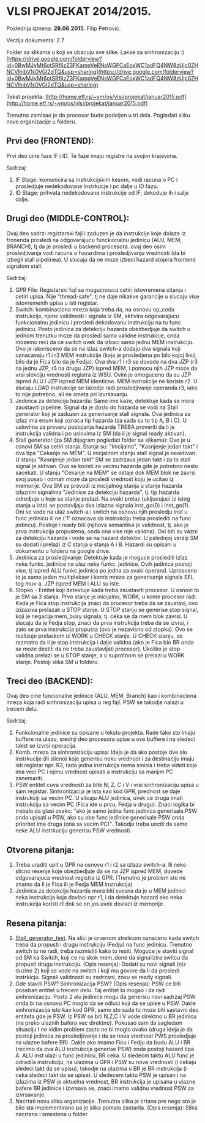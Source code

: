 # VLSI PROJEKAT 2014/2015. #

Poslednja izmena: **28.06.2015.** Filip Petrovic.

Verzija dokumenta: 2.7

Folder sa slikama u koji se ubacuju sve slike. Lakse za sinhronizaciju :)
[https://drive.google.com/folderview?id=0BwMJvMt6otSRflIzZ3FKampVeENsWGFCaEoxWC1adFQ4NW8zUjc0ZHNCVlhibVNOVGl2dTQ&usp=sharing](https://drive.google.com/folderview?id=0BwMJvMt6otSRflIzZ3FKampVeENsWGFCaEoxWC1adFQ4NW8zUjc0ZHNCVlhibVNOVGl2dTQ&usp=sharing)

Tekst projekta: [http://home.etf.rs/~vm/os/vlsi/projekat/januar2015.pdf](http://home.etf.rs/~vm/os/vlsi/projekat/januar2015.pdf)

Trenutna zamisao je da procesor bude podeljen u tri dela. Pogledati sliku nove organizacije u folderu.

## Prvi deo (FRONTEND): ##
Prvi deo cine faze IF i ID. Te faze imaju registre na svojim krajevima.

Sadrzaj:

1. IF Stage: komunicira sa instrukcijskim kesom, vodi racuna o PC i prosledjuje nedekodovane instrkucje i pc dalje u ID fazu.
2. ID Stage: prihvata nedekodovane instrukcije od IF, dekoduje ih i salje dalje.

## Drugi deo (MIDDLE-CONTROL): ##
Ovaj deo sadrzi registarski fajl i zaduzen je da instrukcije koje dolaze iz fronenda prosledi na odgovarajucu funckionalnu jedinicu (ALU, MEM, BRANCH), tj da je prosledi u backend procesora.
ovaj deo osim prosledjivanja vodi racuna o hazardima i prosledjivanju vrednosti (da bi izbegli stall pipelinea). U slucaju da ne moze izbeci hazard stopira frontend signalom stall. 

Sadrzaj:

1. GPR File: Registarski fajl sa mogucnoscu cetiri istovremena citanja i cetiri upisa. Nije "thread-safe", tj ne daje nikakve garancije u slucaju vise istovremenih upisa u isti registar.
2. Switch: kombinaciona mreza koja treba da, na osnovu op_coda instrukcije, njene validnosti i signala iz SM, aktivira odgovarajucu funkcionalnu jedinicu i prosledi dekodovanu instrukciju na tu func jedinicu. Posto jedinica za detekciju hazarda obezbedjuje da switch u jednom trenutku moze da prosledi samo validne instrukcije, onda mozemo reci da ce switch uvek da izbaci samo jednu MEM instrukciju. Ovo je iskorisceno da se na izlaz switch-a dodaju dva signala koji oznacavaju r1 i r3 MEM instrukcije (koja je prosledjena po bilo kojoj liniji, bilo da je Fica bilo da je Fedja). Ova dva r1 i r3 se dovode na dva JZP (r3 na jednu JZP, r3 na drugu JZP) ispred MEM, i pomocu njih JZP moze da vrsi slekciju vrednosti registra iz WSU. Ovim je omoguceno da su JZP ispred ALU i JZP ispred MEM identicne. MEM instrukcije ne koriste r2. U slucaju LOAD instrukcije se takodje radi prosledjivanje operanda r3, iako to nije potrebno, ali ne smeta pri izvrsavanju.
3. Jedinica za detekciju hazarda: Samo ime kaze, detektuje kada se mora zaustaviti pipeline. Signal da je doslo do hazarda se vodi na Stall generator koji je zaduzen za generisanje stall signala. Ova jedinica za izlaz ima enum koji oznaca tip hazarda (za sada su to tip A, B i C). U uslovima za proveru postojanja hazarda TREBA proveriti da li je instrukcija validna i po uslovima iz SM (da li je signal ready aktivan).
4. Stall generator (za SM dijagram pogledati folder sa slikama): Ovo je u osnovi SM sa cetiri stanja. Stanja su: "Inicijalno", "Kasnjenje jedan takt" i dva tipa "Cekanje na MEM". U inicjalnom stanju stall signal je neaktivan. U stanju "Kasnjenje jedan takt" SM se zadrzava jedan takt i za to stall signal je aktivan. Ovo se koristi za vecinu hazarda gde je potrebno nesto sacekati. U stanju "Cekanje na MEM" se ostaje dok MEM blok ne zavrsi svoj posao i odmah moze da prosledi vrednost koju je ucitao iz memorije. Ova SM se prevodi iz inicijalnog stanja u stanje hazarda izlaznim signalima "Jedinice za detekciju hazarda", tj. tip hazarda odredjuje u koje se stanje prelazi. Na svaki prelaz (ukljucujuci iz istog stanja u isto) se postavljaju dva izlazna signala inst_go(0) i inst_go(1). Oni se vode na ulaz switch-a i switch na osnovu njih prosledju inst u func jedinicu ili ne ('1' oznacava da instrukciju treba proslediti na func jedincu). Postoje i ready biti (njihova semantika je validnost, tj. ako je prva instrukcija propustena, onda ona vise nije validna). Ovi biti su vazni za detekciju hazarda i vode se na hazard detektor. U pslednjoj verziji SM su dodati i prelazi iz C stanja u stanja A i B. Hazardi su opisani u dokumentu u folderu na google drive.
5. Jedinica za prosledjivanje: Detektuje kada je moguce proslediti izlaz neke funkc. jedinice na ulaz neke funkc. jedinice. Ovih jedinica postoji vise, tj ispred ALU funkc jedinica po jedna za svaki operand. Uprosceno to je samo jedan multiplekser i komb mreza za generisanje signala SEL tog mux-a. JZP ispred MEM i ALU su iste.
6. Stopko - Entitet koji detektuje kada treba zaustaviti procesor. U osnovi to je SM sa 3 stanja. Prvo stanje je inicijalno, WORK, u kome procesor radi. Kada je Fica stop instrukcija znaci da procesor treba da se zaustavi, ovo izizaziva prelazak u STOP stanje. U STOP stanju se generise stop signal, koji je negacija mem_busy signala, tj. ceka se da mem blok zavrsi. U slucaju da je Fedja stop, znaci da prva instrukcija treba da se izvrsi, i zato se prva instrukcija propusta (ovo je nezavisno od stopka). Ovo se realizuje prelaskom iz WORK u CHECK stanje. U CHECK stanju, se razmatra da li je stop instrukcija i dalje validna (ako je Fica bio BR onda se moze destiti da ne treba zaustavljati procesor). Ukoliko je stop validna prelazi se u STOP stanje, a u suprotnom se prelazi u WORK stanje. Postoji slika SM u folderu.

## Treci deo (BACKEND): ##
Ovaj deo cine funcionalne jedinice (ALU, MEM, Branch) kao i kombinaciona mreza koja radi sinhronizaciju upisa u reg fajl. PSW se takodje nalazi u trecem delu.

Sadrzaj:

1. Funkcionalne jedinice su opisane u tekstu projekta. Rade tako sto imaju buffere na ulazu, srednji deo procesora upise u ove buffere i na sledeci takst se izvrsi operacija. 
2. Komb. mreza za sinhronizaciju upisa: Ideja je da ako postoje dve alu instrkucije (ili slicno) koje generisu neku vrednost i za destinaciju imaju isti registar npr. R3, tada jedna instrukcija nema smisla i treba videti koja ima veci PC i njenu vrednost upisati a instrukciju sa manjim PC zanemariti.
3. PSW entitet cuva vrednosti za bite N, Z, C i V i vrsi sinhronizaciju upisa u sam registar. Sinhronizacija je ista kao kod GPR, prednost se daje instrukciji sa vecim PC. U slicaju ALU jedinica, uvek ce druga imati instrukciju sa vecim PC (Fica ide u prvu, Fedja u drugu). Znaci logika bi trebala da glasi ovako: "ako je samo jedna func jedinica generisala PSW onda upisati u PSW, ako su obe func jedinice generisale PSW onda prioritet ima druga (ona sa vecim PC)". Takodje treba uociti da samo neke ALU instrkuciju generisu PSW vrednosti.

## Otvorena pitanja: ##
 
1. Treba uraditi upit u GPR na osnovu r1 i r2 sa izlaza switch-a. Ili neko slicno resenje koje obezbedjuje da se na JZP ispred MEM, dovede odgovarajuca vrednost registra iz GPR. (Trenutno je problem sto ne znamo da li je Fica ili je Fedja MEM instrukcija)
2. Jedinica za detekciju hazarda mora biti svesna da je u MEM jedinici neka instrukcija koja dovlaci npr r1, i da detektuje hazard ako neka instrukcija koristi r1 dok se on jos uvek dovlaci iz memorije.

## Resena pitanja: ##

1. [Stall_generator_test](https://drive.google.com/file/d/0BwMJvMt6otSRdWNGSnBoWFJjYnc/view?usp=sharing). Na slici je crvenom strelicom oznaceno kada switch treba da propusti i drugu instrukciju (Fedju) na func jedinicu. Trenutno switch to ne radi, treba razmisliti kako to resiti. Moguce je staviti signal od SM ka Switch, koji ce na skok mem_done da signalizira switcu da propusti drugu instrukciju. 
(Opis resenja): Dodati su novi signali (niz duzine 2) koji se vode na switch i koji mu govore da li da prosledi instrkicju. Signali validnosti su zadrzani, zovu se ready signali.
1. Gde staviti PSW? Sinhronizacija PSW? (Opis resenja): PSW ce biti poseban entitet u trecem delu. Taj entitet bi mogao i da radi sinhronizaciju. Posto 2 alu jedinice mogu da generisu novi sadrzaj PSW onda bi na osnovu PC moglo da se odluci koji da se upise u PSW. Dakle sinhronizacija isto kao kod GPR, samo sto sada to moze biti sastavni deo entiteta gde je PSW. Iz PSW se biti N,Z,C i V vode direktno u BR jedinicu (ne preko ulaznih bafera vec direktno). Pokusao sam da sagledam situaciju i ne vidim problem zasto ne bi moglo ovako (druga ideja je da postoji jedinica za prosledjivanje i da se nova vrednost PWS prosledjuje na ulazne bafere BR). Dakle ako imamo Ficu i Fedju da budu ALU i BR (recimo da ova ALU instrukcija generise PSW) onda postoji hazard tipa A. ALU inst ulazi u func jedinicu, BR ceka. U sledecm taktu ALU func je odradila instrukciju, na ulazima u GPR i PSW su nove vrednosti (i cekaju sledeci takt da se upisu), takodje na ulazima u BR je BR instrukcija (i ceka sledeci takt da se upise). U sledecem taktu PSW je upisan i na izlazima iz PSW je aktuelna vrednost, BR instrukcija je upisana u ulazne bafere BR jedinice i izvrsava se, znaci imamo validnu vrednost PSW za izvrsavanje.
3. Nacrtati novu sliku organizacije. Trenutna slika je crtana pre nego sto je bilo sta implementirano pa je slika pomalo zastarila. (Opis resenja): Slika nacrtana i smestena u folder.